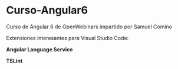 # Curso-Angular6
Curso de Angular 6 de OpenWebinars impartido por Samuel Comino


Extensiones interesantes para Visual Studio Code:

**Angular Language Service**

**TSLint**
